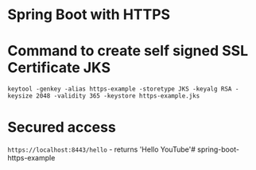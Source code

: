 # Spring Boot with HTTPS

# Command to create self signed SSL Certificate JKS
`keytool -genkey -alias https-example -storetype JKS -keyalg RSA -keysize 2048 -validity 365 -keystore https-example.jks`

# Secured access
`https://localhost:8443/hello` - returns 'Hello YouTube'# spring-boot-https-example
